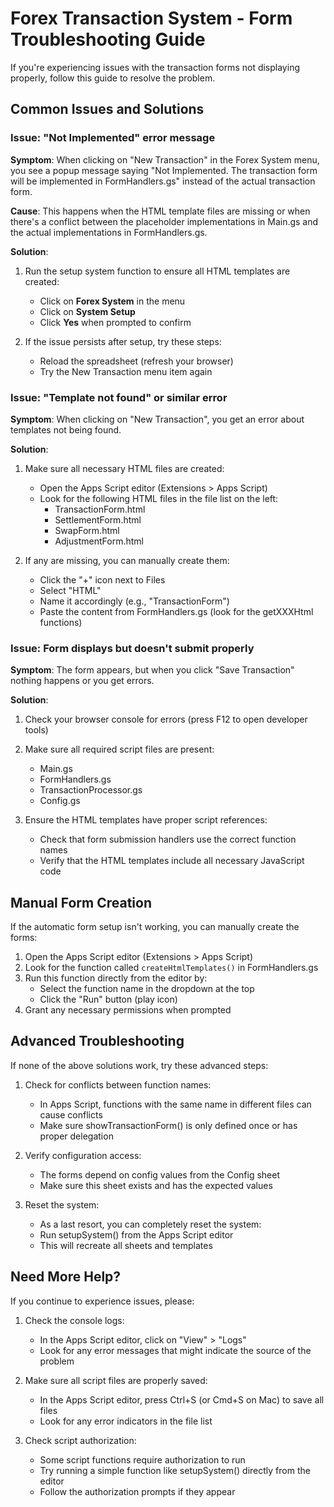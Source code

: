 # Forex Transaction System - Form Troubleshooting Guide

If you're experiencing issues with the transaction forms not displaying properly, follow this guide to resolve the problem.

## Common Issues and Solutions

### Issue: "Not Implemented" error message

**Symptom**: When clicking on "New Transaction" in the Forex System menu, you see a popup message saying "Not Implemented. The transaction form will be implemented in FormHandlers.gs" instead of the actual transaction form.

**Cause**: This happens when the HTML template files are missing or when there's a conflict between the placeholder implementations in Main.gs and the actual implementations in FormHandlers.gs.

**Solution**:

1. Run the setup system function to ensure all HTML templates are created:
   - Click on **Forex System** in the menu
   - Click on **System Setup**
   - Click **Yes** when prompted to confirm

2. If the issue persists after setup, try these steps:
   - Reload the spreadsheet (refresh your browser)
   - Try the New Transaction menu item again

### Issue: "Template not found" or similar error

**Symptom**: When clicking on "New Transaction", you get an error about templates not being found.

**Solution**:

1. Make sure all necessary HTML files are created:
   - Open the Apps Script editor (Extensions > Apps Script)
   - Look for the following HTML files in the file list on the left:
     - TransactionForm.html
     - SettlementForm.html
     - SwapForm.html
     - AdjustmentForm.html
   
2. If any are missing, you can manually create them:
   - Click the "+" icon next to Files
   - Select "HTML"
   - Name it accordingly (e.g., "TransactionForm")
   - Paste the content from FormHandlers.gs (look for the getXXXHtml functions)

### Issue: Form displays but doesn't submit properly

**Symptom**: The form appears, but when you click "Save Transaction" nothing happens or you get errors.

**Solution**:

1. Check your browser console for errors (press F12 to open developer tools)
2. Make sure all required script files are present:
   - Main.gs
   - FormHandlers.gs
   - TransactionProcessor.gs
   - Config.gs

3. Ensure the HTML templates have proper script references:
   - Check that form submission handlers use the correct function names
   - Verify that the HTML templates include all necessary JavaScript code

## Manual Form Creation

If the automatic form setup isn't working, you can manually create the forms:

1. Open the Apps Script editor (Extensions > Apps Script)
2. Look for the function called `createHtmlTemplates()` in FormHandlers.gs
3. Run this function directly from the editor by:
   - Select the function name in the dropdown at the top
   - Click the "Run" button (play icon)
4. Grant any necessary permissions when prompted

## Advanced Troubleshooting

If none of the above solutions work, try these advanced steps:

1. Check for conflicts between function names:
   - In Apps Script, functions with the same name in different files can cause conflicts
   - Make sure showTransactionForm() is only defined once or has proper delegation

2. Verify configuration access:
   - The forms depend on config values from the Config sheet
   - Make sure this sheet exists and has the expected values

3. Reset the system:
   - As a last resort, you can completely reset the system:
   - Run setupSystem() from the Apps Script editor
   - This will recreate all sheets and templates

## Need More Help?

If you continue to experience issues, please:

1. Check the console logs:
   - In the Apps Script editor, click on "View" > "Logs"
   - Look for any error messages that might indicate the source of the problem

2. Make sure all script files are properly saved:
   - In the Apps Script editor, press Ctrl+S (or Cmd+S on Mac) to save all files
   - Look for any error indicators in the file list

3. Check script authorization:
   - Some script functions require authorization to run
   - Try running a simple function like setupSystem() directly from the editor
   - Follow the authorization prompts if they appear
